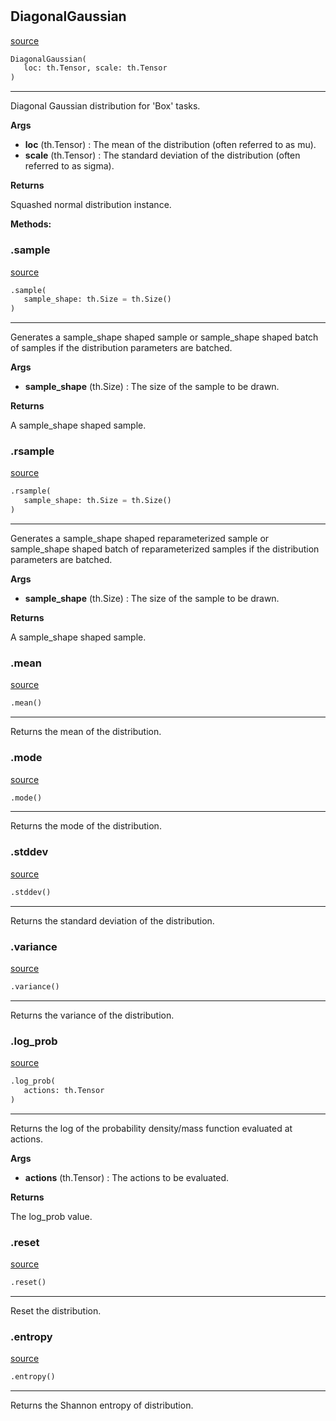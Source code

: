 #


## DiagonalGaussian
[source](https://github.com/RLE-Foundation/rllte/blob/main/rllte/xplore/distribution/diagonal_gaussian.py/#L32)
```python 
DiagonalGaussian(
   loc: th.Tensor, scale: th.Tensor
)
```


---
Diagonal Gaussian distribution for 'Box' tasks.


**Args**

* **loc** (th.Tensor) : The mean of the distribution (often referred to as mu).
* **scale** (th.Tensor) : The standard deviation of the distribution (often referred to as sigma).


**Returns**

Squashed normal distribution instance.


**Methods:**


### .sample
[source](https://github.com/RLE-Foundation/rllte/blob/main/rllte/xplore/distribution/diagonal_gaussian.py/#L50)
```python
.sample(
   sample_shape: th.Size = th.Size()
)
```

---
Generates a sample_shape shaped sample or sample_shape shaped batch of
samples if the distribution parameters are batched.


**Args**

* **sample_shape** (th.Size) : The size of the sample to be drawn.


**Returns**

A sample_shape shaped sample.

### .rsample
[source](https://github.com/RLE-Foundation/rllte/blob/main/rllte/xplore/distribution/diagonal_gaussian.py/#L62)
```python
.rsample(
   sample_shape: th.Size = th.Size()
)
```

---
Generates a sample_shape shaped reparameterized sample or sample_shape shaped batch of
reparameterized samples if the distribution parameters are batched.


**Args**

* **sample_shape** (th.Size) : The size of the sample to be drawn.


**Returns**

A sample_shape shaped sample.

### .mean
[source](https://github.com/RLE-Foundation/rllte/blob/main/rllte/xplore/distribution/diagonal_gaussian.py/#L75)
```python
.mean()
```

---
Returns the mean of the distribution.

### .mode
[source](https://github.com/RLE-Foundation/rllte/blob/main/rllte/xplore/distribution/diagonal_gaussian.py/#L80)
```python
.mode()
```

---
Returns the mode of the distribution.

### .stddev
[source](https://github.com/RLE-Foundation/rllte/blob/main/rllte/xplore/distribution/diagonal_gaussian.py/#L85)
```python
.stddev()
```

---
Returns the standard deviation of the distribution.

### .variance
[source](https://github.com/RLE-Foundation/rllte/blob/main/rllte/xplore/distribution/diagonal_gaussian.py/#L90)
```python
.variance()
```

---
Returns the variance of the distribution.

### .log_prob
[source](https://github.com/RLE-Foundation/rllte/blob/main/rllte/xplore/distribution/diagonal_gaussian.py/#L94)
```python
.log_prob(
   actions: th.Tensor
)
```

---
Returns the log of the probability density/mass function evaluated at actions.


**Args**

* **actions** (th.Tensor) : The actions to be evaluated.


**Returns**

The log_prob value.

### .reset
[source](https://github.com/RLE-Foundation/rllte/blob/main/rllte/xplore/distribution/diagonal_gaussian.py/#L105)
```python
.reset()
```

---
Reset the distribution.

### .entropy
[source](https://github.com/RLE-Foundation/rllte/blob/main/rllte/xplore/distribution/diagonal_gaussian.py/#L109)
```python
.entropy()
```

---
Returns the Shannon entropy of distribution.
